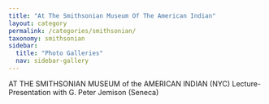 ```yaml
---
title: "At The Smithsonian Museum Of The American Indian"
layout: category
permalink: /categories/smithsonian/
taxonomy: smithsonian
sidebar:
  title: "Photo Galleries"
  nav: sidebar-gallery
---
```

AT THE SMITHSONIAN MUSEUM of the AMERICAN INDIAN (NYC)
Lecture-Presentation with G. Peter Jemison (Seneca)
